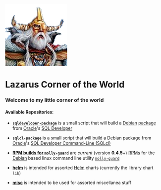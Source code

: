 ![Lazarus Long](images/logo.png)
# Lazarus Corner of the World

### Welcome to my little corner of the world

#### Available Repositories:

- [**`sqldeveloper-package`**](sqldeveloper-package) is a small script that will build a [Debian](https://www.debian.org) [package](https://www.wikipedia.org/wiki/Deb_%28file_format%29) from [Oracle](https://www.oracle.com)'s [SQL Developer](https://www.oracle.com/technetwork/developer-tools/sql-developer/)

- [**`sqlcl-package`**](sqlcl-package) is a small script that will build a [Debian](https://www.debian.org) [package](https://www.wikipedia.org/wiki/Deb_%28file_format%29) from [Oracle](https://www.oracle.com)'s [SQL Developer Command-Line (SQLcl)](https://www.oracle.com/technetwork/developer-tools/sqlcl/overview/)

- [**RPM builds for `molly-guard`**](rpm-builds-for-molly-guard) are _current_ (version **0.4.5**+) [RPMs](https://www.wikipedia.org/wiki/RPM_Package_Manager) for the [Debian](https://www.debian.org) based linux command line utility [`molly-guard`](https://anonscm.debian.org/cgit/collab-maint/molly-guard.git/)

- [**helm**](helm) is intended for assorted [Helm](https://helm.sh) charts (currently the library chart `lib`)

- [**misc**](misc) is intended to be used for assorted miscellanea stuff
